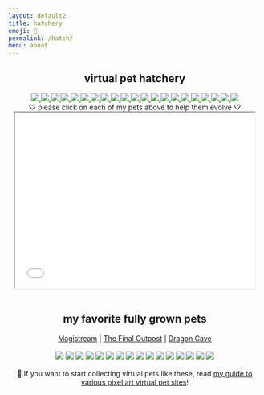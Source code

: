 ```yaml
---
layout: default2
title: hatchery
emoji: 🐣
permalink: /hatch/
menu: about
---
```

<center>
    <h2>virtual pet hatchery</h2>
    <div class="hatchery">
        <a target="other" href='https://finaloutpost.net/view/liSnk#main'>
            <img src='https://finaloutpost.net/s/liSnk.png'>
        </a>
        <a target="other" href='https://finaloutpost.net/view/KjRLX#main'>
            <img src='https://finaloutpost.net/s/KjRLX.png'>
        </a>
        <a target="other" href='https://finaloutpost.net/view/kp6mJ#main'>
            <img src='https://finaloutpost.net/s/kp6mJ.png'>
        </a>
        <a target="other" href='https://finaloutpost.net/view/PeVV8#main'>
            <img src='https://finaloutpost.net/s/PeVV8.png'>
        </a>
        <a target="other" href='https://finaloutpost.net/view/rzDVc#main'>
            <img src='https://finaloutpost.net/s/rzDVc.png'>
        </a>
        <a target="other" href='https://finaloutpost.net/view/MjpMY#main'>
            <img src='https://finaloutpost.net/s/MjpMY.png'>
        </a>
        <a target="other" href='https://finaloutpost.net/view/BICJI#main'>
            <img src='https://finaloutpost.net/s/BICJI.png'>
        </a>
        <a target="other" href='https://finaloutpost.net/view/5n0wn#main'>
            <img src='https://finaloutpost.net/s/5n0wn.png'>
        </a>
        <a target="other" href='https://finaloutpost.net/view/Hn47e#main'>
            <img src='https://finaloutpost.net/s/Hn47e.png'>
        </a>
        <a target="other" href='https://finaloutpost.net/view/WW1C0#main'>
            <img src='https://finaloutpost.net/s/WW1C0.png'>
        </a>
        <a target="other" href='https://finaloutpost.net/view/ue891#main'>
            <img src='https://finaloutpost.net/s/ue891.png'>
        </a>
        <a target="other" href="https://dragcave.net/view/nE1Ut#middle">
            <img src="https://dragcave.net/image/nE1Ut.gif" style="border-width:0"/>
        </a>
        <a target="other" href="https://dragcave.net/view/Q1bru#middle">
            <img src="https://dragcave.net/image/Q1bru.gif" style="border-width:0"/>
        </a>
        <a target="other" href="https://dragcave.net/view/DKnQl#middle">
            <img src="https://dragcave.net/image/DKnQl.gif" style="border-width:0"/>
        </a>
        <a target="other" href="https://dragcave.net/view/mN3HN#middle">
            <img src="https://dragcave.net/image/mN3HN.gif" style="border-width:0"/>
        </a>
        <a target="other" href="https://dragcave.net/view/1j7YA#middle">
            <img src="https://dragcave.net/image/1j7YA.gif" style="border-width:0"/>
        </a>
        <a target="other" href="https://dragcave.net/view/qpKKw#middle">
            <img src="https://dragcave.net/image/qpKKw.gif" style="border-width:0"/>
        </a>
        <a target="other" href="https://dragcave.net/view/Wm45f#middle">
            <img src="https://dragcave.net/image/Wm45f.gif" style="border-width:0"/>
        </a>
        <a target="other" href="https://dragcave.net/view/NMQ71#middle">
            <img src="https://dragcave.net/image/NMQ71.gif" style="border-width:0"/>
        </a>
        <a target="other" href="https://dragcave.net/view/eyPYJ#middle">
            <img src="https://dragcave.net/image/eyPYJ.gif" style="border-width:0"/>
        </a>
        <a target="other" href="https://dragcave.net/view/zo5lk#middle">
            <img src="https://dragcave.net/image/zo5lk.gif" style="border-width:0"/>
        </a>
        <div class="hatchery-status">
            ♡ please click on each of my pets above to help them evolve ♡
        </div>
        <iframe src="/hatchable.txt" name="other" width="95%" height="350px"></iframe>
    </div>
    <script>
        let isIframeLoadSet = false;
        document.querySelectorAll('a[target="other"]').forEach(el => {
            el.onclick = () => {
                document.querySelector('.hatchery-status').innerText = "loading...";
                if (!isIframeLoadSet) {
                    isIframeLoadSet = true;
                    document.getElementsByName("other")[0].onload = () => {
                        document.querySelector('.hatchery-status').innerText = "thank you!";
                    }
                }
            };
        });
    </script>
    <br>
    <h2>my favorite fully grown pets</h2>
    <a target="_blank" href="https://magistream.com/user/lostletters/Completed">Magistream</a> | 
    <a target="_blank" href="https://finaloutpost.net/visit/lostletters/37592">The Final Outpost</a> | 
    <a target="_blank" href="https://dragcave.net/user/lostletters">Dragon Cave</a>
    <br>
    <br>
        <a target="other" href='https://finaloutpost.net/view/CCG9D#main'>
            <img src='https://finaloutpost.net/s/CCG9D.png'>
        </a>
        <a target="other" href='https://finaloutpost.net/view/9Z1vj#main'>
            <img src='https://finaloutpost.net/s/9Z1vj.png'>
        </a>
        <a target="other" href='https://finaloutpost.net/view/fgoZb#main'>
            <img src='https://finaloutpost.net/s/fgoZb.png'>
        </a>
        <a target="other" href="https://dragcave.net/view/gpSa9#middle">
            <img src="https://dragcave.net/image/gpSa9.gif" style="border-width:0"/>
        </a>
        <a target="other" href="https://dragcave.net/view/mMntk#middle">
            <img src="https://dragcave.net/image/mMntk.gif" style="border-width:0"/>
        </a>
        <a target="other" href="https://dragcave.net/view/PCf1e">
            <img src="https://dragcave.net/image/PCf1e.gif" style="border-width:0"/>
        </a>
        <a target="other" href="https://dragcave.net/view/OVsMx#middle">
            <img src="https://dragcave.net/image/OVsMx.gif" style="border-width:0"/>
        </a>
        <a target="other" href="https://dragcave.net/view/yLmgd#middle">
            <img src="https://dragcave.net/image/yLmgd.gif" style="border-width:0"/>
        </a>
        <a target="other" href="https://dragcave.net/view/aZAqo#middle">
            <img src="https://dragcave.net/image/aZAqo.gif" style="border-width:0"/>
        </a>
        <a target="other" href="https://dragcave.net/view/spPTJ#middle">
            <img src="https://dragcave.net/image/spPTJ.gif" style="border-width:0"/>
        </a>
        <a target="other" href="http://magistream.com/creature/14201225#page-body">
            <img src="http://magistream.com/img/14201225.gif"/>
        </a>
        <a target="other" href="http://magistream.com/creature/14211781">
            <img src="http://magistream.com/img/14211781.gif"/>
        </a>
        <a target="other" href="http://magistream.com/creature/14213565">
            <img src="http://magistream.com/img/14213565.gif"/>
        </a>
        <a target="other" href='https://finaloutpost.net/view/ohzHb#main'>
            <img src='https://finaloutpost.net/s/ohzHb1.png'>
        </a>
        <a target="other" href='https://finaloutpost.net/view/6XO96#main'>
            <img src='https://finaloutpost.net/s/6XO96.png'>
        </a>
        <a target="other" href='https://finaloutpost.net/view/6tZ5z#main'>
         <img src='https://finaloutpost.net/s/6tZ5z3.png'>
        </a>
    <br>
    <br>
    📝 If you want to start collecting virtual pets like these, read <a href="/2022/11/25/virtual-pets.html">my guide to various pixel art virtual pet sites</a>!
</center>